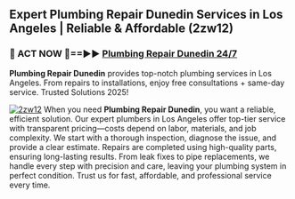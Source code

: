 ## Expert Plumbing Repair Dunedin Services in Los Angeles | Reliable & Affordable (2zw12)  

<h3>🚿 ACT NOW 🌟==►► <a href="https://tinyurl.com/2ne6vx2x" rel="nofollow">Plumbing Repair Dunedin 24/7</a></h3>

**Plumbing Repair Dunedin** provides top-notch plumbing services in Los Angeles. From repairs to installations, enjoy free consultations + same-day service. Trusted Solutions 2025!

[![2zw12](https://i.imgur.com/4PFF4AK.jpeg)](https://tinyurl.com/2ne6vx2x)
When you need **Plumbing Repair Dunedin**, you want a reliable, efficient solution. Our expert plumbers in Los Angeles offer top-tier service with transparent pricing—costs depend on labor, materials, and job complexity. We start with a thorough inspection, diagnose the issue, and provide a clear estimate. Repairs are completed using high-quality parts, ensuring long-lasting results. From leak fixes to pipe replacements, we handle every step with precision and care, leaving your plumbing system in perfect condition. Trust us for fast, affordable, and professional service every time.